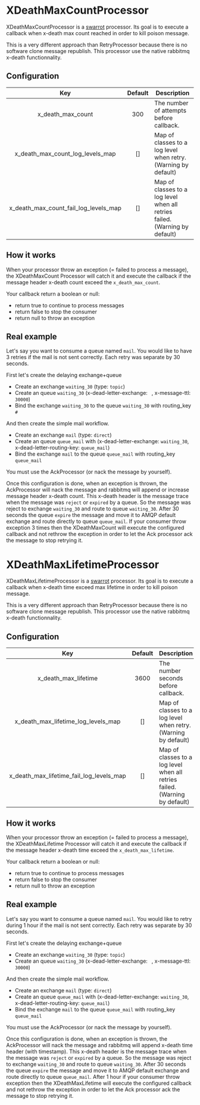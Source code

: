 # XDeathMaxCountProcessor

XDeathMaxCountProcessor is a [swarrot](https://github.com/swarrot/swarrot) processor.
Its goal is to execute a callback when x-death max count reached in order to kill poison message.

This is a very different approach than RetryProcessor because there is no software clone message republish.
This processor use the native rabbitmq x-death functionnality.

## Configuration

|Key                                  |Default|Description                                                                  |
|:-----------------------------------:|:-----:|-----------------------------------------------------------------------------|
|x_death_max_count                    |300    |The number of attempts before callback.
|x_death_max_count_log_levels_map     |[]     |Map of classes to a log level when retry. (Warning by default)               |
|x_death_max_count_fail_log_levels_map|[]     |Map of classes to a log level when all retries failed. (Warning by default)  |

## How it works

When your processor throw an exception (= failed to process a message), the
XDeathMaxCount Processor will catch it and execute the callback if the message header x-death count
exceed the `x_death_max_count`.

Your callback return a boolean or null:
* return true to continue to process messages
* return false to stop the consumer
* return null to throw an exception

## Real example

Let's say you want to consume a queue named `mail`. You would like to have 3
retries if the mail is not sent correctly. Each retry was separate by 30 seconds.

First let's create the delaying exchange+queue

* Create an exchange `waiting_30` (type: `topic`)
* Create an queue `waiting_30` (x-dead-letter-exchange: ` `, x-message-ttl: `30000`)
* Bind the exchange `waiting_30` to the queue `waiting_30` with routing_key `#`

And then create the simple mail workflow.

* Create an exchange `mail` (type: `direct`)
* Create an queue `queue_mail` with (x-dead-letter-exchange: `waiting_30`, x-dead-letter-routing-key: `queue_mail`)
* Bind the exchange `mail` to the queue `queue_mail` with routing_key `queue_mail`

You must use the AckProcessor (or nack the message by yourself).

Once this configuration is done, when an exception is thrown, the
AckProcessor will nack the message and rabbitmq will append or increase message header
x-death count. This x-death header is the message trace when the message was `reject` or `expired` by a queue.
So the message was reject to exchange `waiting_30` and route to queue `waiting_30`.
After 30 seconds the queue `expire` the message and move it to AMQP default exchange
and route directly to queue `queue_mail`.
If your consumer throw exception 3 times then the XDeathMaxCount will execute the configured callback
and not rethrow the exception in order to let the Ack processor ack the message to stop retrying it.


# XDeathMaxLifetimeProcessor

XDeathMaxLifetimeProcessor is a [swarrot](https://github.com/swarrot/swarrot) processor.
Its goal is to execute a callback when x-death time exceed max lifetime in order to kill poison message.

This is a very different approach than RetryProcessor because there is no software clone message republish.
This processor use the native rabbitmq x-death functionnality.

## Configuration

|Key                                     |Default|Description                                                                  |
|:--------------------------------------:|:-----:|-----------------------------------------------------------------------------|
|x_death_max_lifetime                    |3600   |The number seconds before callback.
|x_death_max_lifetime_log_levels_map     |[]     |Map of classes to a log level when retry. (Warning by default)               |
|x_death_max_lifetime_fail_log_levels_map|[]     |Map of classes to a log level when all retries failed. (Warning by default)  |

## How it works

When your processor throw an exception (= failed to process a message), the
XDeathMaxLifetime Processor will catch it and execute the callback if the message header x-death time
exceed the `x_death_max_lifetime`.

Your callback return a boolean or null:
* return true to continue to process messages
* return false to stop the consumer
* return null to throw an exception

## Real example

Let's say you want to consume a queue named `mail`. You would like to
retry during 1 hour if the mail is not sent correctly. Each retry was separate by 30 seconds.

First let's create the delaying exchange+queue

* Create an exchange `waiting_30` (type: `topic`)
* Create an queue `waiting_30` (x-dead-letter-exchange: ` `, x-message-ttl: `30000`)

And then create the simple mail workflow.

* Create an exchange `mail` (type: `direct`)
* Create an queue `queue_mail` with (x-dead-letter-exchange: `waiting_30`, x-dead-letter-routing-key: `queue_mail`)
* Bind the exchange `mail` to the queue `queue_mail` with routing_key `queue_mail`

You must use the AckProcessor (or nack the message by yourself).

Once this configuration is done, when an exception is thrown, the
AckProcessor will nack the message and rabbitmq will append x-death time header (with timestamp).
This x-death header is the message trace when the message was `reject` or `expired` by a queue.
So the message was reject to exchange `waiting_30` and route to queue `waiting_30`.
After 30 seconds the queue `expire` the message and move it to AMQP default exchange
and route directly to queue `queue_mail`.
After 1 hour if your consumer throw exception then the XDeathMaxLifetime will execute the configured callback
and not rethrow the exception in order to let the Ack processor ack the message to stop retrying it.
